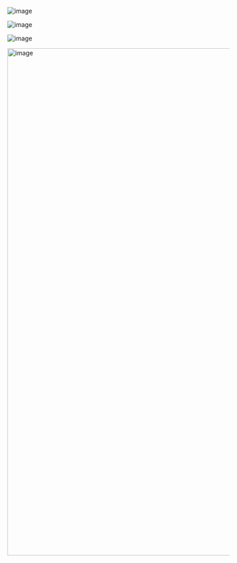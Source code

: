 ![image](https://user-images.githubusercontent.com/53300830/213975963-7f839476-e09e-4b34-be6c-8656cb718cbf.png)

![image](https://user-images.githubusercontent.com/53300830/213984138-b1d5a434-cbd8-413b-a5cf-68627493d468.png)

![image](https://user-images.githubusercontent.com/53300830/214213471-2a9d80ff-8352-41d3-8024-43f6ad9ca6b7.png)

<img width="1146" alt="image" src="https://user-images.githubusercontent.com/53300830/216334924-ee0cf896-b411-4bb6-a477-19b798152c04.png">